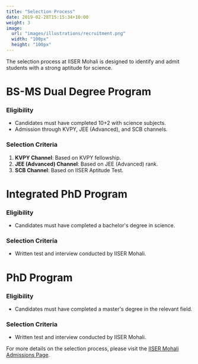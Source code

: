 ```yaml
---
title: "Selection Process"
date: 2019-02-28T15:15:34+10:00
weight: 3
image:
  url: "images/illustrations/recruitment.png"
  width: "100px"
  height: "100px"
---
```



The selection process at IISER Mohali is designed to identify and admit students with a strong aptitude for science.

<!-- ![IISER Mohali Selection](/images/iiser-mohali-selection.jpg) -->

# BS-MS Dual Degree Program

### Eligibility

- Candidates must have completed 10+2 with science subjects.
- Admission through KVPY, JEE (Advanced), and SCB channels.

### Selection Criteria

1. **KVPY Channel**: Based on KVPY fellowship.
2. **JEE (Advanced) Channel**: Based on JEE (Advanced) rank.
3. **SCB Channel**: Based on IISER Aptitude Test.

# Integrated PhD Program

### Eligibility

- Candidates must have completed a bachelor's degree in science.

### Selection Criteria

- Written test and interview conducted by IISER Mohali.

# PhD Program

### Eligibility

- Candidates must have completed a master's degree in the relevant field.

### Selection Criteria

- Written test and interview conducted by IISER Mohali.

For more details on the selection process, please visit the [IISER Mohali Admissions Page](#).
